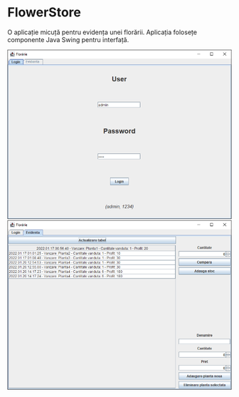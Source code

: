 # FlowerStore

O aplicație micuță pentru evidența unei florării.
Aplicația folosețe componente Java Swing pentru interfață.

![Flower Store](readme_img/Img1.PNG)
![Flower Store](readme_img/Img2.PNG)